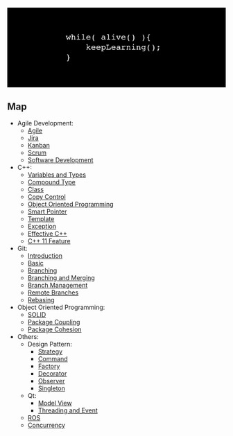 ![keeplearning](images/keep_learning.png)

## Map
- Agile Development:
    - [Agile](agile_project_management/agile_development.md)
    - [Jira](agile_project_management/jira_project_management.md)
    - [Kanban](agile_project_management/kanban.md)
    - [Scrum](agile_project_management/scrum.md)
    - [Software Development](agile_project_management/software_development.md)
- C++:
    - [Variables and Types](c++/variables_types.md)
    - [Compound Type](c++/compound_type.md)
    - [Class](c++/class.md)
    - [Copy Control](c++/copy_control.md)
    - [Object Oriented Programming](c++/object_oriented_programming.md)
    - [Smart Pointer](c++/smart_pointer.md)
    - [Template](c++/template.md)
    - [Exception](c++/exception.md)
    - [Effective C++](c++/effective_cpp.md)
    - [C++ 11 Feature](c++/cpp11_feature.md)
- Git:
    - [Introduction](git/getting_started.md)
    - [Basic](git/clone_recording_changes.md)
    - [Branching](git/branching_nutshell.md)
    - [Branching and Merging](git/branching_merging.md)
    - [Branch Management](git/branch_mang_remote.md)
    - [Remote Branches](git/remote.md)
    - [Rebasing](git/rebasing.md)
- Object Oriented Programming:
    - [SOLID](ood/solid.md)
    - [Package Coupling](ood/coupling_packages.md)
    - [Package Cohesion](ood/package_cohesion.md)
- Others:
    - Design Pattern:
        - [Strategy](design_pattern/strategy.md)
        - [Command](design_pattern/command.md)
        - [Factory](design_pattern/factory.md)
        - [Decorator](design_pattern/decorator.md)
        - [Observer](design_pattern/observer.md)
        - [Singleton](design_pattern/singleton.md)
    - Qt:
        - [Model View](qt/model_view.md)
        - [Threading and Event](qt/qt_threading_event.md)
    - [ROS](ros/ros.md)
    - [Concurrency](concurrency/concurrency.md)